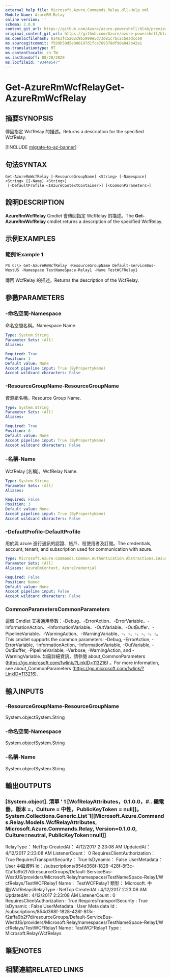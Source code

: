 ```yaml
---
external help file: Microsoft.Azure.Commands.Relay.dll-Help.xml
Module Name: AzureRM.Relay
online version: ''
schema: 2.0.0
content_git_url: https://github.com/Azure/azure-powershell/blob/preview/src/ResourceManager/Relay/Commands.Relay/help/Get-AzureRmWcfRelay.md
original_content_git_url: https://github.com/Azure/azure-powershell/blob/preview/src/ResourceManager/Relay/Commands.Relay/help/Get-AzureRmWcfRelay.md
ms.openlocfilehash: 81463fc5202c9b5990e5d73d81c7bc2cbeadcca0
ms.sourcegitcommit: f599b50d5e980197d1fca769378df90a842b42a1
ms.translationtype: MT
ms.contentlocale: zh-TW
ms.lasthandoff: 08/20/2020
ms.locfileid: "93449547"
---
```

# <span data-ttu-id="f9ec1-101">Get-AzureRmWcfRelay</span><span class="sxs-lookup"><span data-stu-id="f9ec1-101">Get-AzureRmWcfRelay</span></span>

## <span data-ttu-id="f9ec1-102">摘要</span><span class="sxs-lookup"><span data-stu-id="f9ec1-102">SYNOPSIS</span></span>
<span data-ttu-id="f9ec1-103">傳回指定 WcfRelay 的描述。</span><span class="sxs-lookup"><span data-stu-id="f9ec1-103">Returns a description for the specified WcfRelay.</span></span>

[!INCLUDE [migrate-to-az-banner](../../includes/migrate-to-az-banner.md)]

## <span data-ttu-id="f9ec1-104">句法</span><span class="sxs-lookup"><span data-stu-id="f9ec1-104">SYNTAX</span></span>

```
Get-AzureRmWcfRelay [-ResourceGroupName] <String> [-Namespace] <String> [[-Name] <String>]
 [-DefaultProfile <IAzureContextContainer>] [<CommonParameters>]
```

## <span data-ttu-id="f9ec1-105">說明</span><span class="sxs-lookup"><span data-stu-id="f9ec1-105">DESCRIPTION</span></span>
<span data-ttu-id="f9ec1-106">**AzureRmWcfRelay** Cmdlet 會傳回指定 WcfRelay 的描述。</span><span class="sxs-lookup"><span data-stu-id="f9ec1-106">The **Get-AzureRmWcfRelay** cmdlet returns a description of the specified WcfRelay.</span></span>

## <span data-ttu-id="f9ec1-107">示例</span><span class="sxs-lookup"><span data-stu-id="f9ec1-107">EXAMPLES</span></span>

### <span data-ttu-id="f9ec1-108">範例1</span><span class="sxs-lookup"><span data-stu-id="f9ec1-108">Example 1</span></span>
```
PS C:\> Get-AzureRmWcfRelay -ResourceGroupName Default-ServiceBus-WestUS -Namespace TestNameSpace-Relay1 -Name TestWCFRelay1
```

<span data-ttu-id="f9ec1-109">傳回 WcfRelay 的描述。</span><span class="sxs-lookup"><span data-stu-id="f9ec1-109">Returns the description of the WcfRelay.</span></span> 

## <span data-ttu-id="f9ec1-110">參數</span><span class="sxs-lookup"><span data-stu-id="f9ec1-110">PARAMETERS</span></span>

### <span data-ttu-id="f9ec1-111">-命名空間</span><span class="sxs-lookup"><span data-stu-id="f9ec1-111">-Namespace</span></span>
<span data-ttu-id="f9ec1-112">命名空間名稱。</span><span class="sxs-lookup"><span data-stu-id="f9ec1-112">Namespace Name.</span></span>

```yaml
Type: System.String
Parameter Sets: (All)
Aliases: 

Required: True
Position: 1
Default value: None
Accept pipeline input: True (ByPropertyName)
Accept wildcard characters: False
```

### <span data-ttu-id="f9ec1-113">-ResourceGroupName</span><span class="sxs-lookup"><span data-stu-id="f9ec1-113">-ResourceGroupName</span></span>
<span data-ttu-id="f9ec1-114">資源組名稱。</span><span class="sxs-lookup"><span data-stu-id="f9ec1-114">Resource Group Name.</span></span>

```yaml
Type: System.String
Parameter Sets: (All)
Aliases: 

Required: True
Position: 0
Default value: None
Accept pipeline input: True (ByPropertyName)
Accept wildcard characters: False
```

### <span data-ttu-id="f9ec1-115">-名稱</span><span class="sxs-lookup"><span data-stu-id="f9ec1-115">-Name</span></span>
<span data-ttu-id="f9ec1-116">WcfRelay [名稱]。</span><span class="sxs-lookup"><span data-stu-id="f9ec1-116">WcfRelay Name.</span></span>

```yaml
Type: System.String
Parameter Sets: (All)
Aliases: 

Required: False
Position: 3
Default value: None
Accept pipeline input: True (ByPropertyName)
Accept wildcard characters: False
```

### <span data-ttu-id="f9ec1-117">-DefaultProfile</span><span class="sxs-lookup"><span data-stu-id="f9ec1-117">-DefaultProfile</span></span>
<span data-ttu-id="f9ec1-118">用於與 azure 進行通訊的認證、帳戶、租使用者及訂閱。</span><span class="sxs-lookup"><span data-stu-id="f9ec1-118">The credentials, account, tenant, and subscription used for communication with azure.</span></span>

```yaml
Type: Microsoft.Azure.Commands.Common.Authentication.Abstractions.IAzureContextContainer
Parameter Sets: (All)
Aliases: AzureRmContext, AzureCredential

Required: False
Position: Named
Default value: None
Accept pipeline input: False
Accept wildcard characters: False
```

### <span data-ttu-id="f9ec1-119">CommonParameters</span><span class="sxs-lookup"><span data-stu-id="f9ec1-119">CommonParameters</span></span>
<span data-ttu-id="f9ec1-120">這個 Cmdlet 支援通用參數：-Debug、-ErrorAction、-ErrorVariable、-InformationAction、-InformationVariable、-OutVariable、-OutBuffer、-PipelineVariable、-WarningAction、-WarningVariable、-、-、-、-、-、-。</span><span class="sxs-lookup"><span data-stu-id="f9ec1-120">This cmdlet supports the common parameters: -Debug, -ErrorAction, -ErrorVariable, -InformationAction, -InformationVariable, -OutVariable, -OutBuffer, -PipelineVariable, -Verbose, -WarningAction, and -WarningVariable.</span></span> <span data-ttu-id="f9ec1-121">如需詳細資訊，請參閱 about_CommonParameters (https://go.microsoft.com/fwlink/?LinkID=113216) 。</span><span class="sxs-lookup"><span data-stu-id="f9ec1-121">For more information, see about_CommonParameters (https://go.microsoft.com/fwlink/?LinkID=113216).</span></span>

## <span data-ttu-id="f9ec1-122">輸入</span><span class="sxs-lookup"><span data-stu-id="f9ec1-122">INPUTS</span></span>

### <span data-ttu-id="f9ec1-123">-ResourceGroupName</span><span class="sxs-lookup"><span data-stu-id="f9ec1-123">-ResourceGroupName</span></span>
 <span data-ttu-id="f9ec1-124">System.object</span><span class="sxs-lookup"><span data-stu-id="f9ec1-124">System.String</span></span>
 

### <span data-ttu-id="f9ec1-125">-命名空間</span><span class="sxs-lookup"><span data-stu-id="f9ec1-125">-Namespace</span></span>
 <span data-ttu-id="f9ec1-126">System.object</span><span class="sxs-lookup"><span data-stu-id="f9ec1-126">System.String</span></span>
 

### <span data-ttu-id="f9ec1-127">-名稱</span><span class="sxs-lookup"><span data-stu-id="f9ec1-127">-Name</span></span>
 <span data-ttu-id="f9ec1-128">System.object</span><span class="sxs-lookup"><span data-stu-id="f9ec1-128">System.String</span></span> 

## <span data-ttu-id="f9ec1-129">輸出</span><span class="sxs-lookup"><span data-stu-id="f9ec1-129">OUTPUTS</span></span>

### <span data-ttu-id="f9ec1-130">[System.object]. 清單 ' 1 [WcfRelayAttributes，0.1.0.0，#.. 繼電器，版本 =，Culture = 中性，PublicKeyToken = null]]。</span><span class="sxs-lookup"><span data-stu-id="f9ec1-130">System.Collections.Generic.List\`1[[Microsoft.Azure.Commands.Relay.Models.WcfRelayAttributes, Microsoft.Azure.Commands.Relay, Version=0.1.0.0, Culture=neutral, PublicKeyToken=null]]</span></span>
<span data-ttu-id="f9ec1-131">RelayType： NetTcp CreatedAt： 4/12/2017 2:23:08 AM UpdatedAt： 4/12/2017 2:23:08 AM ListenerCount： 0 RequiresClientAuthorization： True RequiresTransportSecurity： True IsDynamic： False UserMetadata： User 中繼資料 Id：/subscriptions/854d368f-1828-428f-8f3c-f2affa9b2f7d/resourceGroups/Default-ServiceBus-WestUS/providers/Microsoft.Relay/namespaces/TestNameSpace-Relay1/W cfRelays/TestWCFRelay1 Name： TestWCFRelay1 類型： Microsoft. 中繼/WcfRelays</span><span class="sxs-lookup"><span data-stu-id="f9ec1-131">RelayType                   : NetTcp CreatedAt                   : 4/12/2017 2:23:08 AM UpdatedAt                   : 4/12/2017 2:23:08 AM ListenerCount               : 0 RequiresClientAuthorization : True RequiresTransportSecurity   : True IsDynamic                   : False UserMetadata                : User Meta data Id                          : /subscriptions/854d368f-1828-428f-8f3c-f2affa9b2f7d/resourceGroups/Default-ServiceBus-WestUS/providers/Microsoft.Relay/namespaces/TestNameSpace-Relay1/W cfRelays/TestWCFRelay1 Name                        : TestWCFRelay1 Type                        : Microsoft.Relay/WcfRelays</span></span>

## <span data-ttu-id="f9ec1-132">筆記</span><span class="sxs-lookup"><span data-stu-id="f9ec1-132">NOTES</span></span>

## <span data-ttu-id="f9ec1-133">相關連結</span><span class="sxs-lookup"><span data-stu-id="f9ec1-133">RELATED LINKS</span></span>

